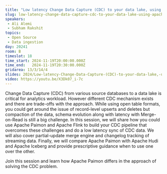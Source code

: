 ```yaml
---
title: "Low latency Change Data Capture (CDC) to your data lake, using Apache Flink and Apache Paimon"
slug: low-latency-change-data-capture-cdc-to-your-data-lake-using-apache-flink-and-apache-paimon
speakers:
 - Ali Alemi
 - Subham Rakshit
topics: 
 - Open Source
 - Data ingestion
day: 20241
room: B
timeslot: 18
time_start: 2024-11-19T20:00:00.000Z
time_end:   2024-11-19T20:30:00.000Z
gridarea: 13/3/14/4
slides: 2024/Low-latency-Change-Data-Capture-(CDC)-to-your-data-lake,-using-Apache-Flink-and-Apache-Paimon.pdf
video: https://youtu.be/X3Dk07_i-7c
---
```


Change Data Capture (CDC) from various source databases to a data lake is critical for analytics workload. However different CDC mechanism exists and there are trade-offs with the approach. While using open table formats, you could get around the issue of record-level upserts and deletes but compaction of the data, schema evolution along with latency with Merge-on-Read is still a big challenge. In this session, we will share how you could use Apache Paimon and Apache Flink to build your CDC pipeline that overcomes these challenges and do a low latency sync of CDC data. We will also cover partial-update merge engine and changelog tracking of streaming data. Finally, we will compare Apache Paimon with Apache Hudi and Apache Iceberg and provide prescriptive guidance when to use one over the other.
 
Join this session and learn how Apache Paimon differs in the approach of solving the CDC problem.